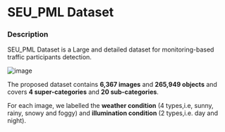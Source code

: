 # SEU_PML Dataset


### Description
SEU_PML Dataset is a Large and detailed dataset for monitoring-based traffic participants detection. 

![image](https://github.com/vvgoder/SEU_PML_Dataset/tree/main/images/180.jpg)

The proposed dataset contains **6,367 images** and **265,949 objects** and covers **4 super-categories** and **20 sub-categories**.

For each image, we labelled the **weather condition** (4 types,i.e, sunny, rainy, snowy and foggy) and **illumination condition** (2 types,i.e. day and night).

### 
